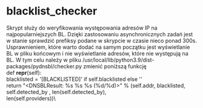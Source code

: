 # blacklist_checker
Skrypt służy do weryfikowania występowania adresów IP na najpopularniejszych BL. Dzięki zastosowaniu asynchronicznych zadań jest w stanie sprawdzić prefiksy podane w skrypcie w czasie nieco ponad 300s.\
Usprawnieniem, które warto dodać na samym początku jest wyświetlanie BL w pliku końcowym i nie wyświetlanie adresów, które nie występują na BL. W tym celu należy w pliku /usr/local/lib/python3.9/dist-packages/pydnsbl/checker.py zmienić poniższą funkcję\
    def __repr__(self):\
        blacklisted = '[BLACKLISTED]' if self.blacklisted else ''\
        return "<DNSBLResult: %s %s %s (%d/%d)>" % (self.addr, blacklisted, self.detected_by , len(self.detected_by),\
                                                 len(self.providers))\

